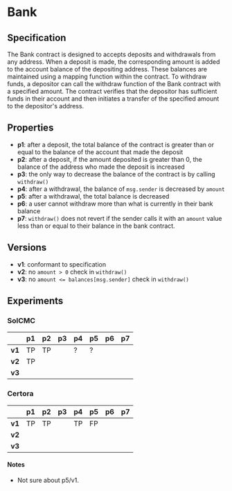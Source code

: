 # Bank

## Specification

The Bank contract is designed to accepts deposits and withdrawals from any
address. When a deposit is made, the corresponding amount is added to the
account balance of the depositing address. These balances are maintained using
a mapping function within the contract. To withdraw funds, a depositor can call
the withdraw function of the Bank contract with a specified amount. The
contract verifies that the depositor has sufficient funds in their account and
then initiates a transfer of the specified amount to the depositor's address.

## Properties

- **p1**: after a deposit, the total balance of the contract is greater than or
  equal to the balance of the account that made the deposit
- **p2**: after a deposit, if the amount deposited is greater than 0, the
  balance of the address who made the deposit is increased
- **p3**: the only way to decrease the balance of the contract is by calling `withdraw()`
- **p4**: after a withdrawal, the balance of `msg.sender` is decreased by `amount`
- **p5**: after a withdrawal, the total balance is decreased
- **p6**: a user cannot withdraw more than what is currently in their bank balance
- **p7**: `withdraw()` does not revert if the sender calls it with an `amount`
  value less than or equal to their balance in the bank contract.

## Versions

- **v1**: conformant to specification
- **v2**: no `amount > 0` check in `withdraw()`
- **v3**: no `amount <= balances[msg.sender]` check in `withdraw()`

## Experiments

### SolCMC

|        | p1 | p2 | p3 | p4 | p5 | p6 | p7
| ------ | -- | -- | -- | -- | -- | -- | --
| **v1** | TP | TP |    | ?  | ?   
| **v2** | TP |    |    |
| **v3** |    |    |    |

### Certora
|        | p1 | p2 | p3 | p4 | p5 | p6 | p7
| ------ | -- | -- | -- | -- | -- | -- | --
| **v1** | TP | TP |    | TP | FP |
| **v2** |    |    |    |
| **v3** |    |    |    |

#### Notes
- Not sure about p5/v1.
